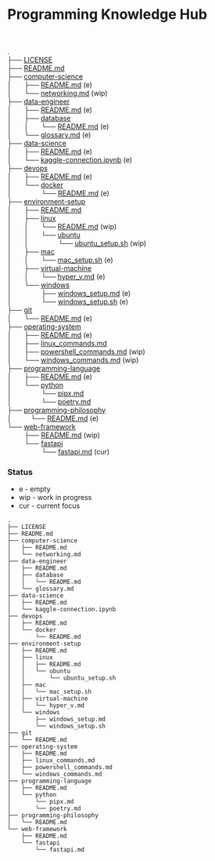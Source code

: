 # Programming Knowledge Hub 
  
 

.  
├── [LICENSE](LICENSE)  
├── [README.md](README.md)  
├── [computer-science](computer-science/)  
│    ├── [README.md](computer-science/README.md) (e)  
│    └── [networking.md](computer-science/networking.md) (wip)  
├── [data-engineer](data-engineer/)  
│    ├── [README.md](data-engineer/README.md) (e)  
│    ├── [database](data-engineer/database/)   
│    │    └── [README.md](data-engineer/database/README.md) (e)  
│    └── [glossary.md](data-engineer/glossary.md) (e)  
├── [data-science](data-science/)  
│    ├── [README.md](data-science/README.md) (e)  
│    └── [kaggle-connection.ipynb](data-science/kaggle-connection.ipynb) (e)  
├── [devops](devops/)  
│    ├── [README.md](devops/README.md) (e)  
│    └── [docker](devops/docker/)  
│           └── [README.md](devops/docker/README.md) (e)  
├── [environment-setup](environment-setup/)  
│    ├── [README.md](environment-setup/README.md)   
│    ├── [linux](environment-setup/linux/)  
│    │    └── [README.md](environment-setup/linux/README.md) (wip)  
│    │    └── [ubuntu](environment-setup/linux/ubuntu/)  
│    │         └── [ubuntu_setup.sh](environment-setup/linux/ubuntu_setup.sh) (wip)  
│    ├── [mac](environment-setup/mac/)  
│    │    └── [mac_setup.sh](environment-setup/mac/mac_setup.sh) (e)  
│    ├── [virtual-machine](environment-setup/virtual-machine/)  
│    │    └── [hyper_v.md](environment-setup/virtual-machine/hyper_v.md) (e)  
│    └── [windows](environment-setup/windows/)  
│           ├── [windows_setup.md](environment-setup/windows/windows_setup.md) (e)  
│           └── [windows_setup.sh](environment-setup/windows/windows_setup.sh) (e)  
├── [git](git/)  
│    └── [README.md](git/README.md) (e)  
├── [operating-system](operating-system/)  
│    ├── [README.md](operating-system/README.md) (e)  
│    ├── [linux_commands.md](operating-system/linux_commands.md)  
│    ├── [powershell_commands.md](operating-system/powershell_commands.md) (wip)  
│    └── [windows_commands.md](operating-system/windows_commands.md) (wip)  
├── [programming-language](programming-language/)  
│    ├── [README.md](programming-language/README.md) (e)  
│    └── [python](programming-language/python/)  
│           └── [pipx.md](programming-language/python/pipx.md)  
│           └── [poetry.md](programming-language/python/poetry.md)  
├── [programming-philosophy](programming-philosophy/)  
│       └── [README.md](programming-philosophy/README.md) (e)  
└── [web-framework](web-framework/)  
       ├── [README.md](web-framework/README.md) (wip)  
       └── [fastapi](web-framework/fastapi/)  
             └── [fastapi.md](web-framework/fastapi/fastapi.md) (cur)  
### Status
- e - empty
- wip - work in progress
- cur - current focus


```
.
├── LICENSE
├── README.md
├── computer-science
│   ├── README.md
│   └── networking.md
├── data-engineer
│   ├── README.md
│   ├── database
│   │   └── README.md
│   └── glossary.md
├── data-science
│   ├── README.md
│   └── kaggle-connection.ipynb
├── devops
│   ├── README.md
│   └── docker
│       └── README.md
├── environment-setup
│   ├── README.md
│   ├── linux
│   │   ├── README.md
│   │   └── ubuntu
│   │       └── ubuntu_setup.sh
│   ├── mac
│   │   └── mac_setup.sh
│   ├── virtual-machine
│   │   └── hyper_v.md
│   └── windows
│       ├── windows_setup.md
│       └── windows_setup.sh
├── git
│   └── README.md
├── operating-system
│   ├── README.md
│   ├── linux_commands.md
│   ├── powershell_commands.md
│   └── windows_commands.md
├── programming-language
│   ├── README.md
│   └── python
│       └── pipx.md
│       └── poetry.md
├── programming-philosophy
│   └── README.md
└── web-framework
    ├── README.md
    └── fastapi
        └── fastapi.md

```